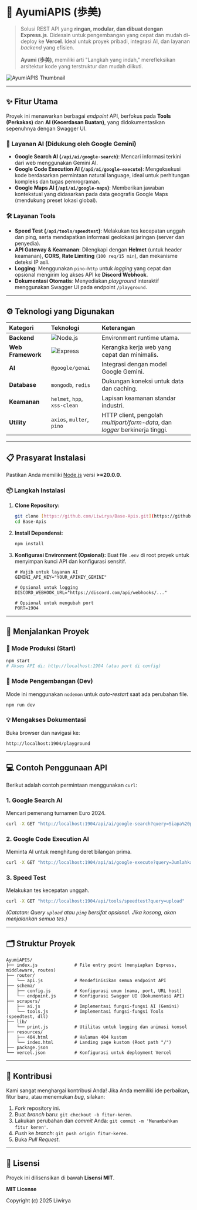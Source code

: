 # 🌸 AyumiAPIS (歩美)

> Solusi REST API yang **ringan, modular, dan dibuat dengan Express.js**. Didesain untuk pengembangan yang cepat dan mudah di-deploy ke **Vercel**. Ideal untuk proyek pribadi, integrasi AI, dan layanan *backend* yang efisien.
>
> **Ayumi (歩美)**, memiliki arti "Langkah yang indah," merefleksikan arsitektur kode yang terstruktur dan mudah diikuti.

![AyumiAPIS Thumbnail](https://files.catbox.moe/ali6lb.jpg)

***

## ✨ Fitur Utama

Proyek ini menawarkan berbagai *endpoint* API, berfokus pada **Tools (Perkakas)** dan **AI (Kecerdasan Buatan)**, yang didokumentasikan sepenuhnya dengan Swagger UI.

### 🤖 Layanan AI (Didukung oleh Google Gemini)
* **Google Search AI (`/api/ai/google-search`)**: Mencari informasi terkini dari web menggunakan Gemini AI.
* **Google Code Execution AI (`/api/ai/google-execute`)**: Mengeksekusi kode berdasarkan permintaan natural language, ideal untuk perhitungan kompleks dan tugas pemrograman.
* **Google Maps AI (`/api/ai/google-maps`)**: Memberikan jawaban kontekstual yang didasarkan pada data geografis Google Maps (mendukung preset lokasi global).

### 🛠️ Layanan Tools
* **Speed Test (`/api/tools/speedtest`)**: Melakukan tes kecepatan unggah dan ping, serta mendapatkan informasi geolokasi jaringan (server dan penyedia).
* **API Gateway & Keamanan**: Dilengkapi dengan **Helmet** (untuk header keamanan), **CORS**, **Rate Limiting** (`100 req/15 min`), dan mekanisme deteksi IP asli.
* **Logging**: Menggunakan `pino-http` untuk *logging* yang cepat dan opsional mengirim log akses API ke **Discord Webhook**.
* **Dokumentasi Otomatis**: Menyediakan *playground* interaktif menggunakan Swagger UI pada endpoint `/playground`.

***

## ⚙️ Teknologi yang Digunakan

| Kategori | Teknologi | Keterangan |
| :--- | :--- | :--- |
| **Backend** | ![Node.js](https://img.shields.io/badge/Node.js-339933?style=flat-square&logo=node.js&logoColor=white) | Environment runtime utama. |
| **Web Framework** | ![Express](https://img.shields.io/badge/Express.js-000000?style=flat-square&logo=express&logoColor=white) | Kerangka kerja web yang cepat dan minimalis. |
| **AI** | `@google/genai` | Integrasi dengan model Google Gemini. |
| **Database** | `mongodb`, `redis` | Dukungan koneksi untuk data dan caching. |
| **Keamanan** | `helmet`, `hpp`, `xss-clean` | Lapisan keamanan standar industri. |
| **Utility** | `axios`, `multer`, `pino` | HTTP client, pengolah *multipart/form-data*, dan *logger* berkinerja tinggi. |

***

## 📋 Prasyarat Instalasi

Pastikan Anda memiliki [Node.js](https://nodejs.org/en/) versi **>=20.0.0**.

### 📦 Langkah Instalasi

1.  **Clone Repository:**
    ```bash
    git clone [https://github.com/Liwirya/Base-Apis.git](https://github.com/Liwirya/Base-Apis.git)
    cd Base-Apis
    ```

2.  **Install Dependensi:**
    ```bash
    npm install
    ```

3.  **Konfigurasi Environment (Opsional):**
    Buat file `.env` di root proyek untuk menyimpan kunci API dan konfigurasi sensitif.
    ```env
    # Wajib untuk layanan AI
    GEMINI_API_KEY="YOUR_APIKEY_GEMINI" 
    
    # Opsional untuk logging
    DISCORD_WEBHOOK_URL="https://discord.com/api/webhooks/..."
    
    # Opsional untuk mengubah port
    PORT=1904
    ```

***

## 🚀 Menjalankan Proyek

### 🔹 Mode Produksi (Start)
```bash
npm start 
# Akses API di: http://localhost:1904 (atau port di config)
````

### 🔸 Mode Pengembangan (Dev)

Mode ini menggunakan `nodemon` untuk *auto-restart* saat ada perubahan file.

```bash
npm run dev
```

### 💡 Mengakses Dokumentasi

Buka browser dan navigasi ke:

```
http://localhost:1904/playground
```

-----

## 💻 Contoh Penggunaan API

Berikut adalah contoh permintaan menggunakan `curl`:

### 1\. Google Search AI

Mencari pemenang turnamen Euro 2024.

```bash
curl -X GET "http://localhost:1904/api/ai/google-search?query=Siapa%20pemenang%20Euro%202024%3F"
```

### 2\. Google Code Execution AI

Meminta AI untuk menghitung deret bilangan prima.

```bash
curl -X GET "http://localhost:1904/api/ai/google-execute?query=Jumlahkan%2050%20bilangan%20prima%20pertama%2C%20dan%20tampilkan%20kode%20eksekusinya"
```

### 3\. Speed Test

Melakukan tes kecepatan unggah.

```bash
curl -X GET "http://localhost:1904/api/tools/speedtest?query=upload"
```

*(Catatan: Query `upload` atau `ping` bersifat opsional. Jika kosong, akan menjalankan semua tes.)*

-----

## 🗂️ Struktur Proyek

```
AyumiAPIS/
├── index.js              # File entry point (menyiapkan Express, middleware, routes)
├── router/
│   └── api.js            # Mendefinisikan semua endpoint API
├── schema/
│   ├── config.js         # Konfigurasi umum (nama, port, URL host)
│   └── endpoint.js       # Konfigurasi Swagger UI (Dokumentasi API)
├── scrapers/
│   ├── ai.js             # Implementasi fungsi-fungsi AI (Gemini)
│   └── tools.js          # Implementasi fungsi-fungsi Tools (speedtest, dll)
├── lib/
│   └── print.js          # Utilitas untuk logging dan animasi konsol
├── resources/
│   ├── 404.html          # Halaman 404 kustom
│   └── index.html        # Landing page kustom (Root path "/")
├── package.json
└── vercel.json           # Konfigurasi untuk deployment Vercel
```

-----

## 🤝 Kontribusi

Kami sangat menghargai kontribusi Anda\! Jika Anda memiliki ide perbaikan, fitur baru, atau menemukan *bug*, silakan:

1.  *Fork* repository ini.
2.  Buat *branch* baru: `git checkout -b fitur-keren`.
3.  Lakukan perubahan dan *commit* Anda: `git commit -m 'Menambahkan fitur keren'`.
4.  *Push* ke *branch*: `git push origin fitur-keren`.
5.  Buka *Pull Request*.

-----

## 📄 Lisensi

Proyek ini dilisensikan di bawah **Lisensi MIT**.

**MIT License**

Copyright (c) 2025 Liwirya

